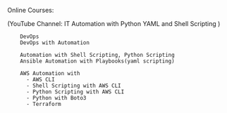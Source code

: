 Online Courses:

(YouTube Channel:   IT Automation with Python YAML and Shell Scripting )

        DevOps
        DevOps with Automation
        
        Automation with Shell Scripting, Python Scripting
        Ansible Automation with Playbooks(yaml scripting)
        
        AWS Automation with
          - AWS CLI
          - Shell Scripting with AWS CLI
          - Python Scripting with AWS CLI
          - Python with Boto3
          - Terraform
